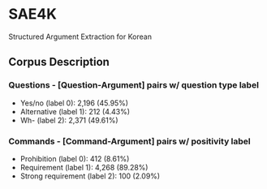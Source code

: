 # SAE4K
Structured Argument Extraction for Korean

## Corpus Description
### Questions - [Question-Argument] pairs w/ question type label
- Yes/no (label 0): 2,196 (45.95%)
- Alternative (label 1): 212 (4.43%)
- Wh- (label 2): 2,371 (49.61%)
### Commands - [Command-Argument] pairs w/ positivity label
- Prohibition (label 0): 412 (8.61%)
- Requirement (label 1): 4,268 (89.28%)
- Strong requirement (label 2): 100 (2.09%)
